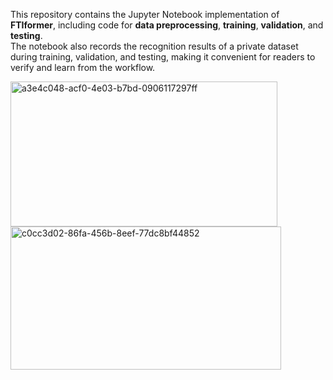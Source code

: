 This repository contains the Jupyter Notebook implementation of **FTIformer**, including code for **data preprocessing**, **training**, **validation**, and **testing**.  
The notebook also records the recognition results of a private dataset during training, validation, and testing, making it convenient for readers to verify and learn from the workflow.

<img width="427" height="232" alt="a3e4c048-acf0-4e03-b7bd-0906117297ff" src="https://github.com/user-attachments/assets/59062e97-4da0-4097-9066-d0544752b7ab" /><img width="433" height="229" alt="c0cc3d02-86fa-456b-8eef-77dc8bf44852" src="https://github.com/user-attachments/assets/6ffcfd83-0750-4052-8102-99238fb8cfaf" />


